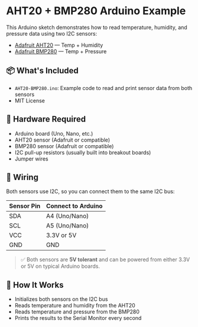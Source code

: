 # AHT20 + BMP280 Arduino Example

This Arduino sketch demonstrates how to read temperature, humidity, and pressure data using two I2C sensors:

- [Adafruit AHT20](https://www.adafruit.com/product/4566) — Temp + Humidity
- [Adafruit BMP280](https://www.adafruit.com/product/2651) — Temp + Pressure

## 📦 What's Included

- `AHT20-BMP280.ino`: Example code to read and print sensor data from both sensors
- MIT License

## 🔧 Hardware Required

- Arduino board (Uno, Nano, etc.)
- AHT20 sensor (Adafruit or compatible)
- BMP280 sensor (Adafruit or compatible)
- I2C pull-up resistors (usually built into breakout boards)
- Jumper wires

## 🔌 Wiring

Both sensors use I2C, so you can connect them to the same I2C bus:

| Sensor Pin | Connect to Arduino |
|------------|--------------------|
| SDA        | A4 (Uno/Nano)      |
| SCL        | A5 (Uno/Nano)      |
| VCC        | 3.3V or 5V         |
| GND        | GND                |

> ✅ Both sensors are **5V tolerant** and can be powered from either 3.3V or 5V on typical Arduino boards.

## 🧠 How It Works

- Initializes both sensors on the I2C bus
- Reads temperature and humidity from the AHT20
- Reads temperature and pressure from the BMP280
- Prints the results to the Serial Monitor every second

